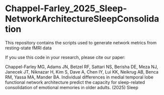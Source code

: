 # Chappel-Farley_2025_Sleep-NetworkArchitectureSleepConsolidation
This repository contains the scripts used to generate network metrics from resting-state fMRI data

If you use this code in your research, please cite our paper:

Chappel-Farley MG, Adams JN, Betzel RF, Sattari NS, Berisha DE, Meza NJ, Janecek JT, Niknazar H, Kim S, Dave A, Chen IY, Lui KK, Neikrug AB, Benca RM, Yassa MA, Mander BA. Individual differences in medial temporal lobe functional network architecture predict the capacity for sleep-related consolidation of emotional memories in older adults. (2025) Sleep
